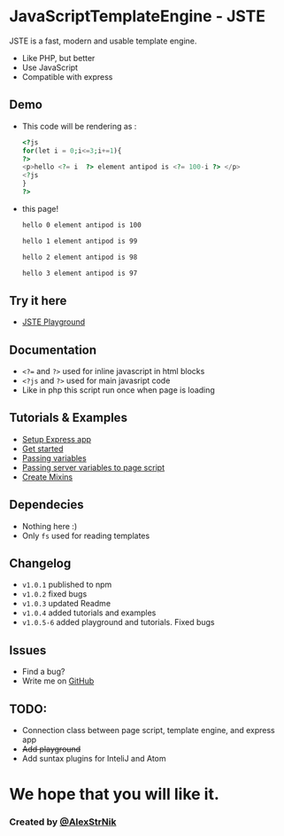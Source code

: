 # JavaScriptTemplateEngine - JSTE

JSTE is a fast, modern and usable template engine.

  - Like PHP, but better
  - Use JavaScript
  - Compatible with express


## Demo
- This code will be rendering as :
    ```php
    <?js
    for(let i = 0;i<=3;i+=1){
    ?>
    <p>hello <?= i  ?> element antipod is <?= 100-i ?> </p>
    <?js
    }
    ?>
    ```
- this page!
    ```bash
    hello 0 element antipod is 100
    
    hello 1 element antipod is 99
    
    hello 2 element antipod is 98
    
    hello 3 element antipod is 97
    ```
## Try it here
- [JSTE Playground](https://alexstrnik.github.io/JSTE/jste/playground)
## Documentation
  - `<?=` and `?>` used for inline javascript in html blocks
  - `<?js` and `?>` used for main javasript code
  - Like in php this script run once when page is loading

## Tutorials & Examples
-  [Setup Express app](https://github.com/AlexStrNik/JSTE/blob/master/jste/examples/GetStarted.md)
-  [Get started](https://github.com/AlexStrNik/JSTE/blob/master/jste/examples/First.md)
-  [Passing variables](https://github.com/AlexStrNik/JSTE/blob/master/jste/examples/PassVar1.md)
-  [Passing server variables to page script](https://github.com/AlexStrNik/JSTE/blob/master/jste/examples/PassVar2.md)
-  [Create Mixins](https://github.com/AlexStrNik/JSTE/blob/master/jste/examples/Mixin.md)

## Dependecies
  - Nothing here :)
  - Only `fs` used for reading templates

## Changelog
-  `v1.0.1` published to npm
-  `v1.0.2` fixed bugs
-  `v1.0.3` updated Readme
-  `v1.0.4` added tutorials and examples
-  `v1.0.5-6` added playground and tutorials. Fixed bugs


## Issues
- Find a bug?
- Write me on [GitHub](https://github.com/AlexStrNik/JSTE/issues)

## TODO:
- Connection class between page script, template engine, and express app
- ~~Add playground~~
- Add suntax plugins for InteliJ and Atom

# We hope that you will like it. 
### Created by  [@AlexStrNik](https://telegram.me/alexstrnik)